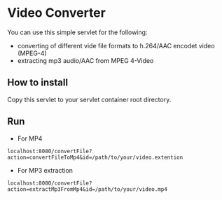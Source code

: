 # Video Converter

You can use this simple servlet for the following:
- converting of different vide file formats to h.264/AAC encodet video (MPEG-4)
- extracting mp3 audio/AAC from MPEG 4-Video

## How to install

Copy this servlet to your servlet container root directory.

## Run
- For MP4
```
localhost:8080/convertFile?action=convertFileToMp4&id=/path/to/your/video.extention
```

- For MP3 extraction 
```
localhost:8080/convertFile?action=extractMp3FromMp4&id=/path/to/your/video.mp4
```
